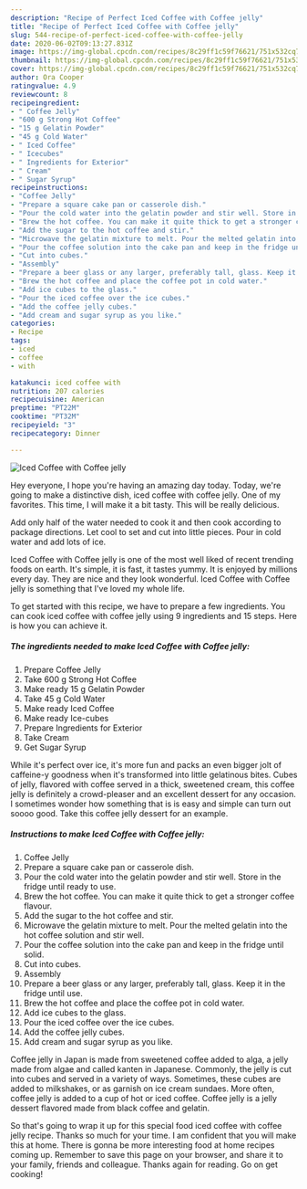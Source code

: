 ```yaml
---
description: "Recipe of Perfect Iced Coffee with Coffee jelly"
title: "Recipe of Perfect Iced Coffee with Coffee jelly"
slug: 544-recipe-of-perfect-iced-coffee-with-coffee-jelly
date: 2020-06-02T09:13:27.831Z
image: https://img-global.cpcdn.com/recipes/8c29ff1c59f76621/751x532cq70/iced-coffee-with-coffee-jelly-recipe-main-photo.jpg
thumbnail: https://img-global.cpcdn.com/recipes/8c29ff1c59f76621/751x532cq70/iced-coffee-with-coffee-jelly-recipe-main-photo.jpg
cover: https://img-global.cpcdn.com/recipes/8c29ff1c59f76621/751x532cq70/iced-coffee-with-coffee-jelly-recipe-main-photo.jpg
author: Ora Cooper
ratingvalue: 4.9
reviewcount: 8
recipeingredient:
- " Coffee Jelly"
- "600 g Strong Hot Coffee"
- "15 g Gelatin Powder"
- "45 g Cold Water"
- " Iced Coffee"
- " Icecubes"
- " Ingredients for Exterior"
- " Cream"
- " Sugar Syrup"
recipeinstructions:
- "Coffee Jelly"
- "Prepare a square cake pan or casserole dish."
- "Pour the cold water into the gelatin powder and stir well. Store in the fridge until ready to use."
- "Brew the hot coffee. You can make it quite thick to get a stronger coffee flavour."
- "Add the sugar to the hot coffee and stir."
- "Microwave the gelatin mixture to melt. Pour the melted gelatin into the hot coffee solution and stir well."
- "Pour the coffee solution into the cake pan and keep in the fridge until solid."
- "Cut into cubes."
- "Assembly"
- "Prepare a beer glass or any larger, preferably tall, glass. Keep it in the fridge until use."
- "Brew the hot coffee and place the coffee pot in cold water."
- "Add ice cubes to the glass."
- "Pour the iced coffee over the ice cubes."
- "Add the coffee jelly cubes."
- "Add cream and sugar syrup as you like."
categories:
- Recipe
tags:
- iced
- coffee
- with

katakunci: iced coffee with 
nutrition: 207 calories
recipecuisine: American
preptime: "PT22M"
cooktime: "PT32M"
recipeyield: "3"
recipecategory: Dinner

---
```



![Iced Coffee with Coffee jelly](https://img-global.cpcdn.com/recipes/8c29ff1c59f76621/751x532cq70/iced-coffee-with-coffee-jelly-recipe-main-photo.jpg)

Hey everyone, I hope you're having an amazing day today. Today, we're going to make a distinctive dish, iced coffee with coffee jelly. One of my favorites. This time, I will make it a bit tasty. This will be really delicious.

Add only half of the water needed to cook it and then cook according to package directions. Let cool to set and cut into little pieces. Pour in cold water and add lots of ice.

Iced Coffee with Coffee jelly is one of the most well liked of recent trending foods on earth. It's simple, it is fast, it tastes yummy. It is enjoyed by millions every day. They are nice and they look wonderful. Iced Coffee with Coffee jelly is something that I've loved my whole life.


To get started with this recipe, we have to prepare a few ingredients. You can cook iced coffee with coffee jelly using 9 ingredients and 15 steps. Here is how you can achieve it.

<!--inarticleads1-->

##### The ingredients needed to make Iced Coffee with Coffee jelly:

1. Prepare  Coffee Jelly
1. Take 600 g Strong Hot Coffee
1. Make ready 15 g Gelatin Powder
1. Take 45 g Cold Water
1. Make ready  Iced Coffee
1. Make ready  Ice-cubes
1. Prepare  Ingredients for Exterior
1. Take  Cream
1. Get  Sugar Syrup


While it&#39;s perfect over ice, it&#39;s more fun and packs an even bigger jolt of caffeine-y goodness when it&#39;s transformed into little gelatinous bites. Cubes of jelly, flavored with coffee served in a thick, sweetened cream, this coffee jelly is definitely a crowd-pleaser and an excellent dessert for any occasion. I sometimes wonder how something that is is easy and simple can turn out soooo good. Take this coffee jelly dessert for an example. 

<!--inarticleads2-->

##### Instructions to make Iced Coffee with Coffee jelly:

1. Coffee Jelly
1. Prepare a square cake pan or casserole dish.
1. Pour the cold water into the gelatin powder and stir well. Store in the fridge until ready to use.
1. Brew the hot coffee. You can make it quite thick to get a stronger coffee flavour.
1. Add the sugar to the hot coffee and stir.
1. Microwave the gelatin mixture to melt. Pour the melted gelatin into the hot coffee solution and stir well.
1. Pour the coffee solution into the cake pan and keep in the fridge until solid.
1. Cut into cubes.
1. Assembly
1. Prepare a beer glass or any larger, preferably tall, glass. Keep it in the fridge until use.
1. Brew the hot coffee and place the coffee pot in cold water.
1. Add ice cubes to the glass.
1. Pour the iced coffee over the ice cubes.
1. Add the coffee jelly cubes.
1. Add cream and sugar syrup as you like.


Coffee jelly in Japan is made from sweetened coffee added to alga, a jelly made from algae and called kanten in Japanese. Commonly, the jelly is cut into cubes and served in a variety of ways. Sometimes, these cubes are added to milkshakes, or as garnish on ice cream sundaes. More often, coffee jelly is added to a cup of hot or iced coffee. Coffee jelly is a jelly dessert flavored made from black coffee and gelatin. 

So that's going to wrap it up for this special food iced coffee with coffee jelly recipe. Thanks so much for your time. I am confident that you will make this at home. There is gonna be more interesting food at home recipes coming up. Remember to save this page on your browser, and share it to your family, friends and colleague. Thanks again for reading. Go on get cooking!
